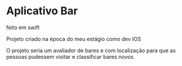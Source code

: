 # Aplicativo Bar
feito em swift


Projeto criado na época do meu estágio como dev IOS 

O projeto seria um avaliador de bares e com localização para que as pessoas pudessem visitar e classificar bares novos 
